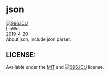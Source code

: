 # json  
[![996.ICU](https://img.shields.io/badge/link-996.icu-red.svg)](https://996.icu)   
LinWei   
2019-4-20   
About json, include json parser.     
## LICENSE:     
Available under the [MIT](https://opensource.org/licenses/mit-license.php) and [![996.ICU](https://img.shields.io/badge/link-996.icu-red.svg)](https://996.icu) license.
